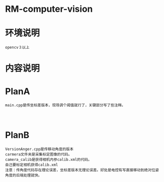 # RM-computer-vision


# 环境说明
    opencv３以上

# 内容说明

# PlanA
    main.cpp是传坐标差版本，现场调个阈值就行了，关键部分写了些注释。
　
# PlanB

    VersionAnger.cpp是传移动角度的版本
    carmera文件夹是采集标定图像的代码。
    camera_calib是获得相机内参calib.xml的代码。
    自己要标定相机获得calib.xml
    注意：传角度代码存在理论误差，坐标差版本无理论误差。好处是电控有写直接移动到绝对位姿角度的后端处理就快。
    
